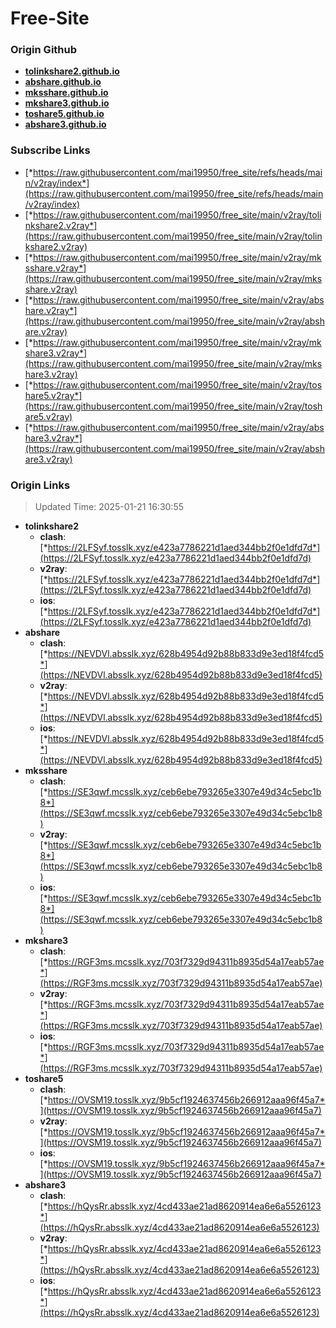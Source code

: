 # Free-Site

### Origin Github

- [**tolinkshare2.github.io**](https://github.com/tolinkshare2/tolinkshare2.github.io)
- [**abshare.github.io**](https://github.com/abshare/abshare.github.io)
- [**mksshare.github.io**](https://github.com/mksshare/mksshare.github.io)
- [**mkshare3.github.io**](https://github.com/mkshare3/mkshare3.github.io)
- [**toshare5.github.io**](https://github.com/toshare5/toshare5.github.io)
- [**abshare3.github.io**](https://github.com/abshare3/abshare3.github.io)

### Subscribe Links

- [*https://raw.githubusercontent.com/mai19950/free_site/refs/heads/main/v2ray/index*](https://raw.githubusercontent.com/mai19950/free_site/refs/heads/main/v2ray/index)
- [*https://raw.githubusercontent.com/mai19950/free_site/main/v2ray/tolinkshare2.v2ray*](https://raw.githubusercontent.com/mai19950/free_site/main/v2ray/tolinkshare2.v2ray)
- [*https://raw.githubusercontent.com/mai19950/free_site/main/v2ray/mksshare.v2ray*](https://raw.githubusercontent.com/mai19950/free_site/main/v2ray/mksshare.v2ray)
- [*https://raw.githubusercontent.com/mai19950/free_site/main/v2ray/abshare.v2ray*](https://raw.githubusercontent.com/mai19950/free_site/main/v2ray/abshare.v2ray)
- [*https://raw.githubusercontent.com/mai19950/free_site/main/v2ray/mkshare3.v2ray*](https://raw.githubusercontent.com/mai19950/free_site/main/v2ray/mkshare3.v2ray)
- [*https://raw.githubusercontent.com/mai19950/free_site/main/v2ray/toshare5.v2ray*](https://raw.githubusercontent.com/mai19950/free_site/main/v2ray/toshare5.v2ray)
- [*https://raw.githubusercontent.com/mai19950/free_site/main/v2ray/abshare3.v2ray*](https://raw.githubusercontent.com/mai19950/free_site/main/v2ray/abshare3.v2ray)

### Origin Links

> Updated Time: 2025-01-21 16:30:55

- **tolinkshare2**
  - **clash**: [*https://2LFSyf.tosslk.xyz/e423a7786221d1aed344bb2f0e1dfd7d*](https://2LFSyf.tosslk.xyz/e423a7786221d1aed344bb2f0e1dfd7d)
  - **v2ray**: [*https://2LFSyf.tosslk.xyz/e423a7786221d1aed344bb2f0e1dfd7d*](https://2LFSyf.tosslk.xyz/e423a7786221d1aed344bb2f0e1dfd7d)
  - **ios**: [*https://2LFSyf.tosslk.xyz/e423a7786221d1aed344bb2f0e1dfd7d*](https://2LFSyf.tosslk.xyz/e423a7786221d1aed344bb2f0e1dfd7d)
- **abshare**
  - **clash**: [*https://NEVDVl.absslk.xyz/628b4954d92b88b833d9e3ed18f4fcd5*](https://NEVDVl.absslk.xyz/628b4954d92b88b833d9e3ed18f4fcd5)
  - **v2ray**: [*https://NEVDVl.absslk.xyz/628b4954d92b88b833d9e3ed18f4fcd5*](https://NEVDVl.absslk.xyz/628b4954d92b88b833d9e3ed18f4fcd5)
  - **ios**: [*https://NEVDVl.absslk.xyz/628b4954d92b88b833d9e3ed18f4fcd5*](https://NEVDVl.absslk.xyz/628b4954d92b88b833d9e3ed18f4fcd5)
- **mksshare**
  - **clash**: [*https://SE3qwf.mcsslk.xyz/ceb6ebe793265e3307e49d34c5ebc1b8*](https://SE3qwf.mcsslk.xyz/ceb6ebe793265e3307e49d34c5ebc1b8)
  - **v2ray**: [*https://SE3qwf.mcsslk.xyz/ceb6ebe793265e3307e49d34c5ebc1b8*](https://SE3qwf.mcsslk.xyz/ceb6ebe793265e3307e49d34c5ebc1b8)
  - **ios**: [*https://SE3qwf.mcsslk.xyz/ceb6ebe793265e3307e49d34c5ebc1b8*](https://SE3qwf.mcsslk.xyz/ceb6ebe793265e3307e49d34c5ebc1b8)
- **mkshare3**
  - **clash**: [*https://RGF3ms.mcsslk.xyz/703f7329d94311b8935d54a17eab57ae*](https://RGF3ms.mcsslk.xyz/703f7329d94311b8935d54a17eab57ae)
  - **v2ray**: [*https://RGF3ms.mcsslk.xyz/703f7329d94311b8935d54a17eab57ae*](https://RGF3ms.mcsslk.xyz/703f7329d94311b8935d54a17eab57ae)
  - **ios**: [*https://RGF3ms.mcsslk.xyz/703f7329d94311b8935d54a17eab57ae*](https://RGF3ms.mcsslk.xyz/703f7329d94311b8935d54a17eab57ae)
- **toshare5**
  - **clash**: [*https://OVSM19.tosslk.xyz/9b5cf1924637456b266912aaa96f45a7*](https://OVSM19.tosslk.xyz/9b5cf1924637456b266912aaa96f45a7)
  - **v2ray**: [*https://OVSM19.tosslk.xyz/9b5cf1924637456b266912aaa96f45a7*](https://OVSM19.tosslk.xyz/9b5cf1924637456b266912aaa96f45a7)
  - **ios**: [*https://OVSM19.tosslk.xyz/9b5cf1924637456b266912aaa96f45a7*](https://OVSM19.tosslk.xyz/9b5cf1924637456b266912aaa96f45a7)
- **abshare3**
  - **clash**: [*https://hQysRr.absslk.xyz/4cd433ae21ad8620914ea6e6a5526123*](https://hQysRr.absslk.xyz/4cd433ae21ad8620914ea6e6a5526123)
  - **v2ray**: [*https://hQysRr.absslk.xyz/4cd433ae21ad8620914ea6e6a5526123*](https://hQysRr.absslk.xyz/4cd433ae21ad8620914ea6e6a5526123)
  - **ios**: [*https://hQysRr.absslk.xyz/4cd433ae21ad8620914ea6e6a5526123*](https://hQysRr.absslk.xyz/4cd433ae21ad8620914ea6e6a5526123)
